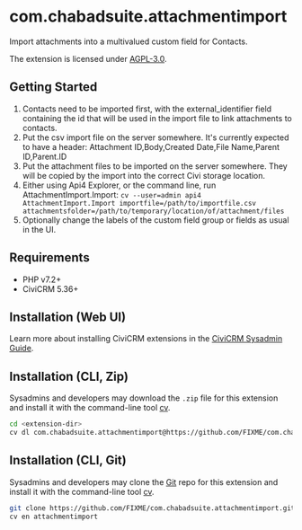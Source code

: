 # com.chabadsuite.attachmentimport

Import attachments into a multivalued custom field for Contacts.

The extension is licensed under [AGPL-3.0](LICENSE.txt).

## Getting Started

1. Contacts need to be imported first, with the external_identifier field containing the id that will be used in the import file to link attachments to contacts.
1. Put the csv import file on the server somewhere. It's currently expected to have a header: Attachment ID,Body,Created Date,File Name,Parent ID,Parent.ID
1. Put the attachment files to be imported on the server somewhere. They will be copied by the import into the correct Civi storage location.
1. Either using Api4 Explorer, or the command line, run AttachmentImport.Import:
    `cv --user=admin api4 AttachmentImport.Import importfile=/path/to/importfile.csv attachmentsfolder=/path/to/temporary/location/of/attachment/files`
1. Optionally change the labels of the custom field group or fields as usual in the UI.

## Requirements

* PHP v7.2+
* CiviCRM 5.36+

## Installation (Web UI)

Learn more about installing CiviCRM extensions in the [CiviCRM Sysadmin Guide](https://docs.civicrm.org/sysadmin/en/latest/customize/extensions/).

## Installation (CLI, Zip)

Sysadmins and developers may download the `.zip` file for this extension and
install it with the command-line tool [cv](https://github.com/civicrm/cv).

```bash
cd <extension-dir>
cv dl com.chabadsuite.attachmentimport@https://github.com/FIXME/com.chabadsuite.attachmentimport/archive/master.zip
```

## Installation (CLI, Git)

Sysadmins and developers may clone the [Git](https://en.wikipedia.org/wiki/Git) repo for this extension and
install it with the command-line tool [cv](https://github.com/civicrm/cv).

```bash
git clone https://github.com/FIXME/com.chabadsuite.attachmentimport.git
cv en attachmentimport
```
